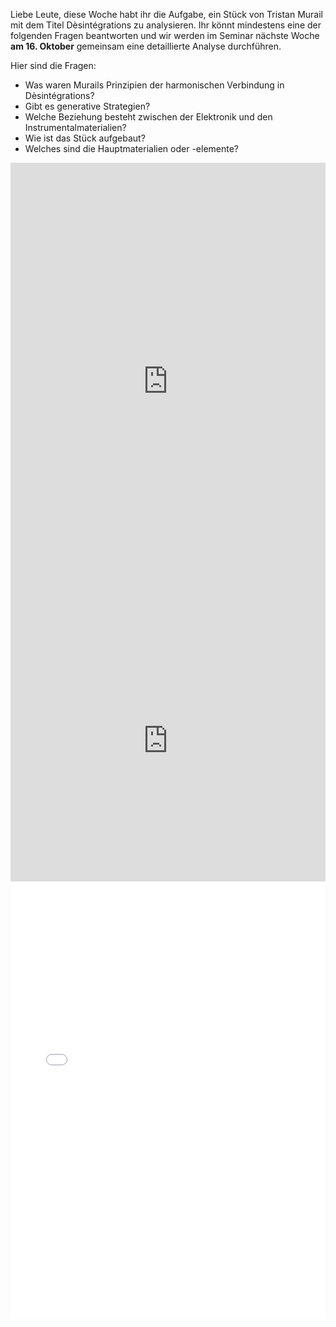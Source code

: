 Liebe Leute, diese Woche habt ihr die Aufgabe, ein Stück von Tristan Murail mit dem Titel Dèsintégrations zu analysieren. Ihr könnt mindestens eine der folgenden Fragen beantworten und wir werden im Seminar nächste Woche **am 16. Oktober** gemeinsam eine detaillierte Analyse durchführen.

Hier sind die Fragen:
- Was waren Murails Prinzipien der harmonischen Verbindung in Dèsintégrations? 
- Gibt es generative Strategien? 
- Welche Beziehung besteht zwischen der Elektronik und den Instrumentalmaterialien? 
- Wie ist das Stück aufgebaut? 
- Welches sind die Hauptmaterialien oder -elemente?

<embed src="https://classic-online.ru/uploads/000_notes/12900/12866.pdf" width="100%" height="700" type="application/pdf">
<iframe width="100%" height="450" src="https://www.youtube.com/embed/4basuUUatf8?si=BZ_vZWSFcEKmX9Lt" title="YouTube video player" frameborder="0" allow="accelerometer; autoplay; clipboard-write; encrypted-media; gyroscope; picture-in-picture; web-share" referrerpolicy="strict-origin-when-cross-origin" allowfullscreen></iframe>
<br>

<embed src="analysis.pdf" width="100%" height="700" type="application/pdf">